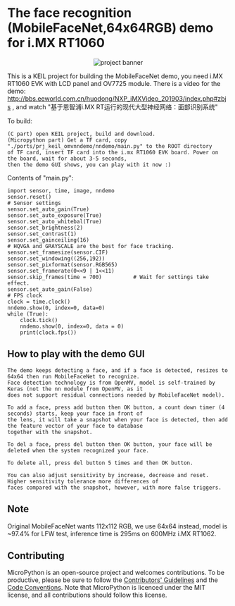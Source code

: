 The face recognition (MobileFaceNet,64x64RGB) demo for i.MX RT1060
=======================
<p align="center">
  <img src="https://github.com/RockySong/micropython-rocky/blob/mfn_demo/logo/mfn_demo.jpg" alt="project banner" />
</p>

This is a KEIL project for building the MobileFaceNet demo, you need i.MX RT1060 EVK with LCD panel and OV7725 module.
There is a video for the demo: http://bbs.eeworld.com.cn/huodong/NXP_iMXVideo_201903/index.php#zbjs , and watch 
"基于恩智浦i.MX RT运行的现代大型神经网络：面部识别系统"

To build:

    (C part) open KEIL project, build and download.
    (Micropython part) Get a TF card, copy "./ports/prj_keil_omvnndemo/nndemo/main.py" to the ROOT directory 
    of TF card, insert TF card into the i.mx RT1060 EVK board. Power on the board, wait for about 3-5 seconds, 
    then the demo GUI shows, you can play with it now :)
    
Contents of "main.py":

    import sensor, time, image, nndemo
    sensor.reset()
    # Sensor settings
    sensor.set_auto_gain(True)
    sensor.set_auto_exposure(True)
    sensor.set_auto_whitebal(True)
    sensor.set_brightness(2)
    sensor.set_contrast(1)
    sensor.set_gainceiling(16)
    # HQVGA and GRAYSCALE are the best for face tracking.
    sensor.set_framesize(sensor.CIF)
    sensor.set_windowing((256,192))
    sensor.set_pixformat(sensor.RGB565)
    sensor.set_framerate(0<<9 | 1<<11)
    sensor.skip_frames(time = 700)          # Wait for settings take effect.
    sensor.set_auto_gain(False)
    # FPS clock
    clock = time.clock()
    nndemo.show(0, index=0, data=0)
    while (True):
        clock.tick()
        nndemo.show(0, index=0, data = 0)
        print(clock.fps())


How to play with the demo GUI
------------

    The demo keeps detecting a face, and if a face is detected, resizes to 64x64 then run MobileFaceNet to recognize.
    Face detection technology is from OpenMV, model is self-trained by Keras (not the nn module from OpenMV, as it
    does not support residual connections needed by MobileFaceNet model).

    To add a face, press add button then OK button, a count down timer (4 seconds) starts, keep your face in front of
    the lens, it will take a snapshot when your face is detected, then add the feature vector of your face to database 
    together with the snapshot.
    
    To del a face, press del button then OK button, your face will be deleted when the system recognized your face.
    
    To delete all, press del button 5 times and then OK button.
    
    You can also adjust sensitivity by increase, decrease and reset. Higher sensitivity tolerance more differences of 
    faces compared with the snapshot, however, with more false triggers.

Note
------------

Original MobileFaceNet wants 112x112 RGB, we use 64x64 instead, model is ~97.4% for LFW test, inference time is 295ms on 600MHz i.MX RT1062.

Contributing
------------

MicroPython is an open-source project and welcomes contributions. To be
productive, please be sure to follow the
[Contributors' Guidelines](https://github.com/micropython/micropython/wiki/ContributorGuidelines)
and the [Code Conventions](https://github.com/micropython/micropython/blob/master/CODECONVENTIONS.md).
Note that MicroPython is licenced under the MIT license, and all contributions
should follow this license.
